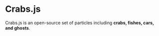 # Crabs.js
Crabs.js is an open-source set of particles including **crabs, fishes, cars, and ghosts**.
